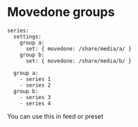 # Movedone groups
```
series:
  settings:
    group a:
      set: { movedone: /share/media/a/ }
    group b:
      set: { movedone: /share/media/b/ }

  group a:
    - series 1
    - series 2
  group b:
    - series 3
    - series 4
```

You can use this in feed or preset

